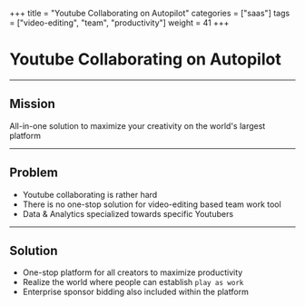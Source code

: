+++
title = "Youtube Collaborating on Autopilot"
categories = ["saas"]
tags = ["video-editing", "team", "productivity"]
weight = 41
+++

# Youtube Collaborating on Autopilot

---

## Mission

All-in-one solution to maximize your creativity on the world's largest platform

---

## Problem

- Youtube collaborating is rather hard
- There is no one-stop solution for video-editing based team work tool
- Data & Analytics specialized towards specific Youtubers

---

## Solution

- One-stop platform for all creators to maximize productivity
- Realize the world where people can establish `play as work`
- Enterprise sponsor bidding also included within the platform
